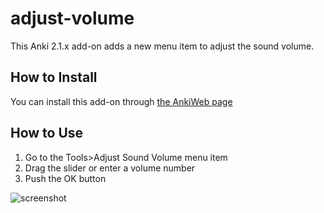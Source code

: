 # adjust-volume

This Anki 2.1.x add-on adds a new menu item to adjust the sound volume.

## How to Install

You can install this add-on through [the AnkiWeb page](https://ankiweb.net/shared/info/2123044452)

## How to Use
1. Go to the Tools>Adjust Sound Volume menu item
2. Drag the slider or enter a volume number
3. Push the OK button

![screenshot](https://raw.githubusercontent.com/mnogu/adjust-volume/main/screenshot.png)
